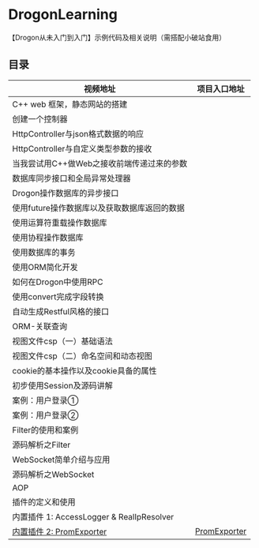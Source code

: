 # DrogonLearning

【Drogon从未入门到入门】示例代码及相关说明（需搭配小破站食用）

## 目录

| 视频地址                                                                | 项目入口地址                                 |
| ----------------------------------------------------------------------- | -------------------------------------------- |
| C++ web 框架，静态网站的搭建                                            |                                              |
| 创建一个控制器                                                          |                                              |
| HttpController与json格式数据的响应                                      |                                              |
| HttpController与自定义类型参数的接收                                    |                                              |
| 当我尝试用C++做Web之接收前端传递过来的参数                              |                                              |
| 数据库同步接口和全局异常处理器                                          |                                              |
| Drogon操作数据库的异步接口                                              |                                              |
| 使用future操作数据库以及获取数据库返回的数据                            |                                              |
| 使用运算符重载操作数据库                                                |                                              |
| 使用协程操作数据库                                                      |                                              |
| 使用数据库的事务                                                        |                                              |
| 使用ORM简化开发                                                         |                                              |
| 如何在Drogon中使用RPC                                                   |                                              |
| 使用convert完成字段转换                                                 |                                              |
| 自动生成Restful风格的接口                                               |                                              |
| ORM-关联查询                                                            |                                              |
| 视图文件csp（一）基础语法                                               |                                              |
| 视图文件csp（二）命名空间和动态视图                                     |                                              |
| cookie的基本操作以及cookie具备的属性                                    |                                              |
| 初步使用Session及源码讲解                                               |                                              |
| 案例：用户登录①                                                         |                                              |
| 案例：用户登录②                                                         |                                              |
| Filter的使用和案例                                                      |                                              |
| 源码解析之Filter                                                        |                                              |
| WebSocket简单介绍与应用                                                 |                                              |
| 源码解析之WebSocket                                                     |                                              |
| AOP                                                                     |                                              |
| 插件的定义和使用                                                        |                                              |
| 内置插件 1: AccessLogger & RealIpResolver                               |                                              |
| [内置插件 2: PromExporter](https://www.bilibili.com/video/BV1FtyNYKEqZ) | [PromExporter](./PromExporterDemo/README.md) |

